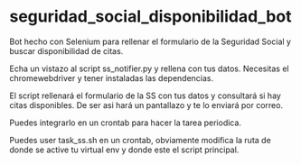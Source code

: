 # seguridad_social_disponibilidad_bot
Bot hecho con Selenium para rellenar el formulario de la Seguridad Social y buscar disponibilidad de citas.

Echa un vistazo al script ss_notifier.py y rellena con tus datos. Necesitas el chromewebdriver y tener instaladas las dependencias.

El script rellenará el formulario de la SS con tus datos y consultará si hay citas disponibles. De ser asi hará un pantallazo y te lo enviará por correo.

Puedes integrarlo en un crontab para hacer la tarea periodica. 

Puedes user task_ss.sh en un crontab, obviamente modifica la ruta de donde se active tu virtual env y donde este el script principal. 
